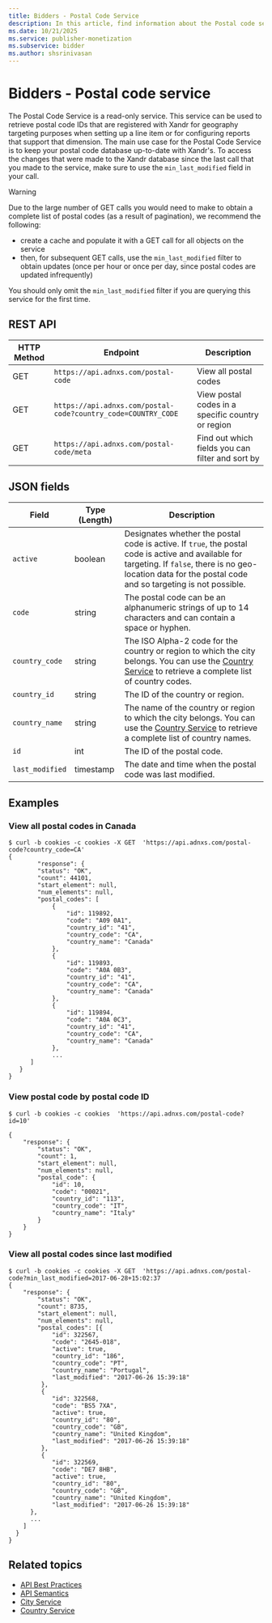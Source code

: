 ```yaml
---
title: Bidders - Postal Code Service
description: In this article, find information about the Postal code service and the fields associated with it along with examples.
ms.date: 10/21/2025
ms.service: publisher-monetization
ms.subservice: bidder
ms.author: shsrinivasan
---
```


# Bidders - Postal code service

The Postal Code Service is a read-only service. This service can be used to retrieve postal code IDs that are registered with Xandr for geography targeting purposes when setting up a line item or for configuring reports that support that dimension. The main use case for the Postal Code Service is to keep your postal code database up-to-date with Xandr's. To access the changes that were made to the Xandr database since the last call that you made to the service, make sure to use the `min_last_modified` field in your call.

> [!WARNING]
> Due to the large number of GET calls you would need to make to obtain a complete list of postal codes (as a result of pagination), we recommend the following:
>
> - create a cache and populate it with a GET call for all objects on the service
> - then, for subsequent GET calls, use the `min_last_modified` filter to obtain updates (once per hour or once per day, since postal codes are updated infrequently)
>
> You should only omit the `min_last_modified` filter if you are querying this service for the first time.

## REST API

| HTTP Method | Endpoint | Description |
|---|---|---|
| GET | `https://api.adnxs.com/postal-code` | View all postal codes |
| GET | `https://api.adnxs.com/postal-code?country_code=COUNTRY_CODE` | View postal codes in a specific country or region |
| GET | `https://api.adnxs.com/postal-code/meta` | Find out which fields you can filter and sort by |

## JSON fields

| Field | Type (Length) | Description |
|---|---|---|
| `active` | boolean | Designates whether the postal code is active. If `true`, the postal code is active and available for targeting. If `false`, there is no geo-location data for the postal code and so targeting is not possible. |
| `code` | string | The postal code can be an alphanumeric strings of up to 14 characters and can contain a space or hyphen. |
| `country_code` | string | The ISO Alpha-2 code for the country or region to which the city belongs. You can use the [Country Service](country-service.md) to retrieve a complete list of country codes. |
| `country_id` | string | The ID of the country or region. |
| `country_name` | string | The name of the country or region to which the city belongs. You can use the [Country Service](country-service.md) to retrieve a complete list of country names. |
| `id` | int | The ID of the postal code. |
| `last_modified` | timestamp | The date and time when the postal code was last modified. |

## Examples

### View all postal codes in Canada

```
$ curl -b cookies -c cookies -X GET  'https://api.adnxs.com/postal-code?country_code=CA'
{
        "response": {
        "status": "OK",
        "count": 44101,
        "start_element": null,
        "num_elements": null,
        "postal_codes": [
            {
                "id": 119892,
                "code": "A09 0A1",
                "country_id": "41",
                "country_code": "CA",
                "country_name": "Canada"
            },
            {
                "id": 119893,
                "code": "A0A 0B3",
                "country_id": "41",
                "country_code": "CA",
                "country_name": "Canada"
            },
            {
                "id": 119894,
                "code": "A0A 0C3",
                "country_id": "41",
                "country_code": "CA",
                "country_name": "Canada"
            },
            ...
      ]
   }
}
```

### View postal code by postal code ID

```
$ curl -b cookies -c cookies  'https://api.adnxs.com/postal-code?id=10'
      
{
    "response": {
        "status": "OK",
        "count": 1,
        "start_element": null,
        "num_elements": null,
        "postal_code": {
            "id": 10,
            "code": "00021",
            "country_id": "113",
            "country_code": "IT",
            "country_name": "Italy"
        }
    }
}
```

### View all postal codes since last modified

```
$ curl -b cookies -c cookies -X GET  'https://api.adnxs.com/postal-code?min_last_modified=2017-06-28+15:02:37
{
    "response": {
        "status": "OK",
        "count": 8735,
        "start_element": null,
        "num_elements": null,
        "postal_codes": [{
            "id": 322567,
            "code": "2645-018",
            "active": true,
            "country_id": "186",
            "country_code": "PT",
            "country_name": "Portugal",
            "last_modified": "2017-06-26 15:39:18"
         },
         {
            "id": 322568,
            "code": "BS5 7XA",
            "active": true,
            "country_id": "80",
            "country_code": "GB",
            "country_name": "United Kingdom",
            "last_modified": "2017-06-26 15:39:18"
         },
         {
            "id": 322569,
            "code": "DE7 8HB",
            "active": true,
            "country_id": "80",
            "country_code": "GB",
            "country_name": "United Kingdom",
            "last_modified": "2017-06-26 15:39:18"
      },
      ...
    ]
  }
}
```

## Related topics

- [API Best Practices](api-best-practices.md)
- [API Semantics](api-semantics.md)
- [City Service](city-service.md)
- [Country Service](country-service.md)
